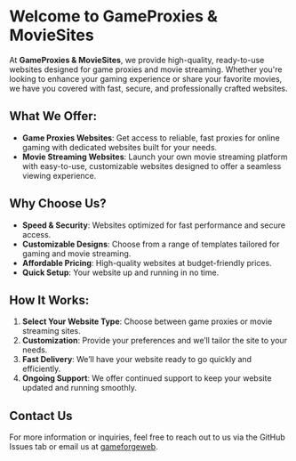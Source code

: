# Welcome to GameProxies & MovieSites

At **GameProxies & MovieSites**, we provide high-quality, ready-to-use websites designed for game proxies and movie streaming. Whether you're looking to enhance your gaming experience or share your favorite movies, we have you covered with fast, secure, and professionally crafted websites.

## What We Offer:

- **Game Proxies Websites**: Get access to reliable, fast proxies for online gaming with dedicated websites built for your needs.
- **Movie Streaming Websites**: Launch your own movie streaming platform with easy-to-use, customizable websites designed to offer a seamless viewing experience.

## Why Choose Us?

- **Speed & Security**: Websites optimized for fast performance and secure access.
- **Customizable Designs**: Choose from a range of templates tailored for gaming and movie streaming.
- **Affordable Pricing**: High-quality websites at budget-friendly prices.
- **Quick Setup**: Your website up and running in no time.

## How It Works:

1. **Select Your Website Type**: Choose between game proxies or movie streaming sites.
2. **Customization**: Provide your preferences and we’ll tailor the site to your needs.
3. **Fast Delivery**: We’ll have your website ready to go quickly and efficiently.
4. **Ongoing Support**: We offer continued support to keep your website updated and running smoothly.

## Contact Us

For more information or inquiries, feel free to reach out to us via the GitHub Issues tab or email us at [gameforgeweb](gameforgewebsites@gmail.com).
